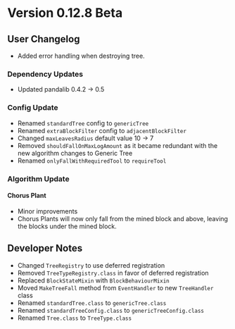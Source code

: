 # Version 0.12.8 Beta

## User Changelog
* Added error handling when destroying tree.

### Dependency Updates
* Updated pandalib 0.4.2 -> 0.5

### Config Update
* Renamed `standardTree` config to `genericTree`
* Renamed `extraBlockFilter` config to `adjacentBlockFilter`
* Changed `maxLeavesRadius` default value 10 -> 7
* Removed `shouldFallOnMaxLogAmount` as it became redundant with the new algorithm changes to Generic Tree
* Renamed `onlyFallWithRequiredTool` to `requireTool`

### Algorithm Update
#### Chorus Plant
* Minor improvements
* Chorus Plants will now only fall from the mined block and above, leaving the blocks under the mined block.

## Developer Notes
* Changed `TreeRegistry` to use deferred registration
* Removed `TreeTypeRegistry.class` in favor of deferred registration
* Replaced `BlockStateMixin` with `BlockBehaviourMixin`
* Moved `MakeTreeFall` method from `EventHandler` to new `TreeHandler` class
* Renamed `standardTree.class` to `genericTree.class`
* Renamed `standardTreeConfig.class` to `genericTreeConfig.class`
* Renamed `Tree.class` to `TreeType.class`
